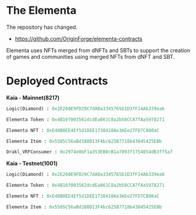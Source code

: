 # The Elementa

The repository has changed.

- https://github.com/OriginForge/elementa-contracts

Elementa uses NFTs merged from dNFTs and SBTs to support the creation of
games and communities using merged NFTs from dNFT and SBT.

# Deployed Contracts

**Kaia - Mainnet(8217)**

```python
Logic(Diamond) : 0x2E260E9FD29C7dA0a3345765b1D3fF14Ab339ea6

Elementa Token : 0x4B16f003562dcdEa061C8a2b58CCA7fAa5978271

Elementa NFT : 0xE40B0EE4Ef5d1DEE1738418Ae3AEe27FD7C808aC

Elementa Item : 0x5505C56aBd180D13F4bc625B7718b43045425EBb

Orakl_VRFConsumer : 0x2974e0bF1a353EB0cB1a7093f1754854dB3ff5a7
```

**Kaia - Testnet(1001)**

```python
Logic(Diamond) : 0x2E260E9FD29C7dA0a3345765b1D3fF14Ab339ea6

Elementa Token : 0x4B16f003562dcdEa061C8a2b58CCA7fAa5978271

Elementa NFT : 0xE40B0EE4Ef5d1DEE1738418Ae3AEe27FD7C808aC

Elementa Item : 0x5505C56aBd180D13F4bc625B7718b43045425EBb
```
